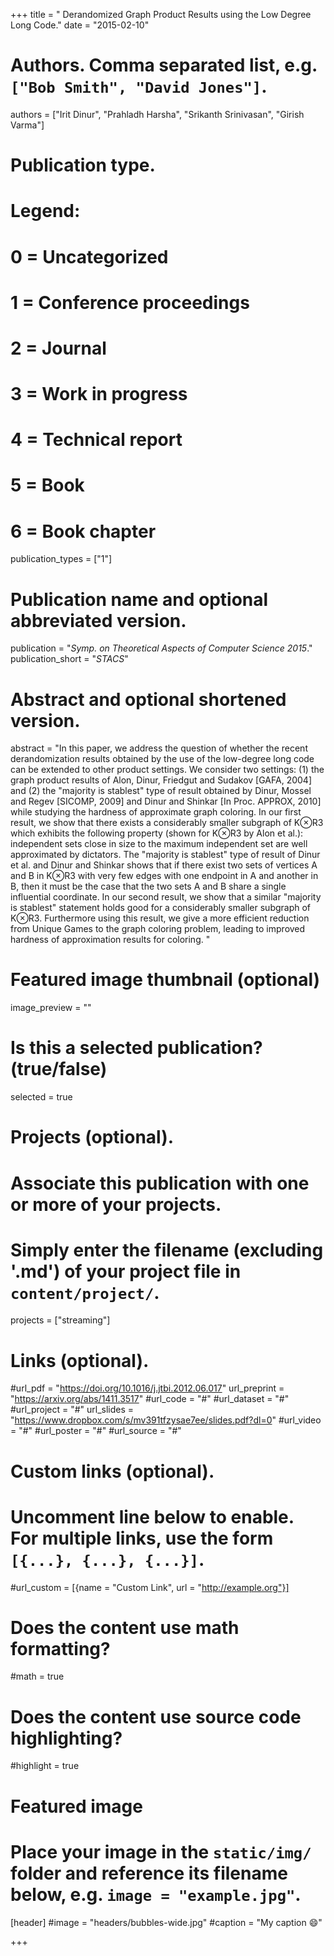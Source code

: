 +++
title = " Derandomized Graph Product Results using the Low Degree Long Code."
date = "2015-02-10"

# Authors. Comma separated list, e.g. `["Bob Smith", "David Jones"]`.
authors = ["Irit Dinur", "Prahladh Harsha", "Srikanth Srinivasan", "Girish Varma"]

# Publication type.
# Legend:
# 0 = Uncategorized
# 1 = Conference proceedings
# 2 = Journal
# 3 = Work in progress
# 4 = Technical report
# 5 = Book
# 6 = Book chapter
publication_types = ["1"]
# Publication name and optional abbreviated version.
publication = "*Symp. on Theoretical Aspects of Computer Science 2015*."
publication_short = "*STACS*"

# Abstract and optional shortened version.
abstract = "In this paper, we address the question of whether the recent derandomization results obtained by the use of the low-degree long code can be extended to other product settings. We consider two settings: (1) the graph product results of Alon, Dinur, Friedgut and Sudakov [GAFA, 2004] and (2) the \"majority is stablest\" type of result obtained by Dinur, Mossel and Regev [SICOMP, 2009] and Dinur and Shinkar [In Proc. APPROX, 2010] while studying the hardness of approximate graph coloring. In our first result, we show that there exists a considerably smaller subgraph of K⊗R3 which exhibits the following property (shown for K⊗R3 by Alon et al.): independent sets close in size to the maximum independent set are well approximated by dictators. The \"majority is stablest\" type of result of Dinur et al. and Dinur and Shinkar shows that if there exist two sets of vertices A and B in K⊗R3 with very few edges with one endpoint in A and another in B, then it must be the case that the two sets A and B share a single influential coordinate. In our second result, we show that a similar \"majority is stablest\" statement holds good for a considerably smaller subgraph of K⊗R3. Furthermore using this result, we give a more efficient reduction from Unique Games to the graph coloring problem, leading to improved hardness of approximation results for coloring. "

# Featured image thumbnail (optional)
image_preview = ""

# Is this a selected publication? (true/false)
selected = true

# Projects (optional).
#   Associate this publication with one or more of your projects.
#   Simply enter the filename (excluding '.md') of your project file in `content/project/`.
projects = ["streaming"]

# Links (optional).
#url_pdf =  "https://doi.org/10.1016/j.jtbi.2012.06.017"
url_preprint = "https://arxiv.org/abs/1411.3517"
#url_code = "#"
#url_dataset = "#"
#url_project = "#"
url_slides = "https://www.dropbox.com/s/mv391tfzysae7ee/slides.pdf?dl=0"
#url_video = "#"
#url_poster = "#"
#url_source = "#"

# Custom links (optional).
#   Uncomment line below to enable. For multiple links, use the form `[{...}, {...}, {...}]`.
#url_custom = [{name = "Custom Link", url = "http://example.org"}]

# Does the content use math formatting?
#math = true

# Does the content use source code highlighting?
#highlight = true

# Featured image
# Place your image in the `static/img/` folder and reference its filename below, e.g. `image = "example.jpg"`.
[header]
#image = "headers/bubbles-wide.jpg"
#caption = "My caption :smile:"

+++

